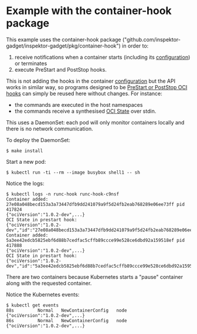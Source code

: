 # Example with the container-hook package

This example uses the container-hook package
("github.com/inspektor-gadget/inspektor-gadget/pkg/container-hook") in order to:

1. receive notifications when a container starts (including its
   [configuration](https://github.com/opencontainers/runtime-spec/blob/main/config.md))
   or terminates
2. execute PreStart and PostStop hooks.

This is not adding the hooks in the container
[configuration](https://github.com/opencontainers/runtime-spec/blob/main/config.md)
but the API works in similar way, so programs designed to be [PreStart or
PostStop OCI
hooks](https://github.com/opencontainers/runtime-spec/blob/main/config.md#posix-platform-hooks)
can simply be reused here without changes. For instance:

* the commands are executed in the host namespaces
* the commands receive a synthesised [OCI
  State](https://github.com/opencontainers/runtime-spec/blob/main/runtime.md#state)
over stdin.

This uses a DaemonSet: each pod will only monitor containers locally and there
is no network communication.

To deploy the DaemonSet:
```
$ make install
```

Start a new pod:
```
$ kubectl run -ti --rm --image busybox shell1 -- sh
```

Notice the logs:
```
$ kubectl logs -n runc-hook runc-hook-c9nsf
Container added: 27e08a048becd153a3a73447dfb9dd241079a9f5d24fb2eab768289e06ee73ff pid 417824
{"ociVersion":"1.0.2-dev",...}
OCI State in prestart hook:
{"ociVersion":"1.0.2-dev","id":"27e08a048becd153a3a73447dfb9dd241079a9f5d24fb2eab768289e06ee73ff","status":"created","pid":417824,"bundle":"/run/containerd/io.containerd.runtime.v2.task/moby/27e08a048becd153a3a73447dfb9dd241079a9f5d24fb2eab768289e06ee73ff"}
Container added: 5a3ee42edcb5825ebf6d88b7cedfac5cffb89ccce99e528ce6dbd92a159518ef pid 417888
{"ociVersion":"1.0.2-dev",...}
OCI State in prestart hook:
{"ociVersion":"1.0.2-dev","id":"5a3ee42edcb5825ebf6d88b7cedfac5cffb89ccce99e528ce6dbd92a159518ef","status":"created","pid":417888,"bundle":"/run/containerd/io.containerd.runtime.v2.task/moby/5a3ee42edcb5825ebf6d88b7cedfac5cffb89ccce99e528ce6dbd92a159518ef"}
```

There are two containers because Kubernetes starts a "pause" container along with the requested container.

Notice the Kubernetes events:
```
$ kubectl get events
88s         Normal   NewContainerConfig   node         {"ociVersion":"1.0.2-dev",...}
86s         Normal   NewContainerConfig   node         {"ociVersion":"1.0.2-dev",...}
```
